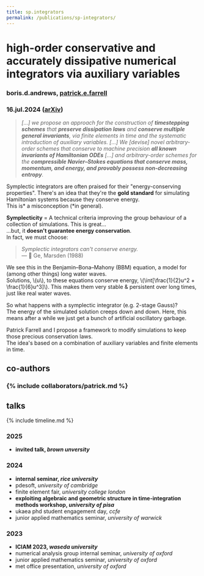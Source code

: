 ```yaml
---
title: sp.integrators
permalink: /publications/sp-integrators/
---
```


# high-order conservative and accurately dissipative numerical integrators via auxiliary variables

### boris.d.andrews, [patrick.e.farrell](https://pefarrell.org/)

### 16.jul.2024 ([arXiv](https://doi.org/10.48550/arXiv.2407.11904))

> *[...] we propose an approach for the construction of **timestepping schemes** that **preserve dissipation laws** and **conserve multiple general invariants**, via finite elements in time and the systematic introduction of auxiliary variables. [...] We [devise] novel arbitrary-order schemes that conserve to machine precision **all known invariants of Hamiltonian ODEs** [...] and arbitrary-order schemes for the **compressible Navier–Stokes equations that conserve mass, momentum, and energy, and provably possess non-decreasing entropy**.*

Symplectic integrators are often praised for their "energy-conserving properties". There's an idea that they're the **gold standard** for simulating Hamiltonian systems because they conserve energy. <br>
This is* a misconception (*in general).

**Symplecticity** = A technical criteria improving the group behaviour of a collection of simulations. This is great\.\.\. <br>
\.\.\.but, it **doesn't guarantee energy conservation**. <br>
In fact, we must choose: <br>
> *Symplectic integrators can't conserve energy.* <br>
> — 📄 Ge, Marsden (1988)

We see this in the Benjamin–Bona–Mahony (BBM) equation, a model for (among other things) long water waves. <br>
Solutions, \\(u\\), to these equations conserve energy, \\(\int[\frac{1}{2}u^2 + \frac{1}{6}u^3]\\). This makes them very stable & persistent over long times, just like real water waves.

So what happens with a symplectic integrator (e.g. 2-stage Gauss)? <br>
The energy of the simulated solution creeps down and down. Here, this means after a while we just get a bunch of artificial oscillatory garbage.

Patrick Farrell and I propose a framework to modify simulations to keep those precious conservation laws. <br>
The idea's based on a combination of auxiliary variables and finite elements in time.

## co-authors

### {% include collaborators/patrick.md %}

## talks

{% include timeline.md %}

<div class="timeline">
  <div class="outer">
    <div class="card">
      <div class="info">
        <h3 class="title">2025</h3>
        <p><ul>
          <li><strong>invited talk, <em>brown unversity</em></strong></li>
        </ul></p>
      </div>
    </div>
    <div class="card">
      <div class="info">
        <h3 class="title">2024</h3>
        <p><ul>
          <li><strong>internal seminar, <em>rice university</em></strong></li>
          <li>pdesoft, <em>university of cambridge</em></li>
          <li>finite element fair, <em>university college london</em></li>
          <li><strong>exploiting algebraic and geometric structure in time-integration methods workshop, <em>university of pisa</em></strong></li>
          <li>ukaea phd student engagement day, <em>ccfe</em></li>
          <li>junior applied mathematics seminar, <em>university of warwick</em></li>
        </ul></p>
      </div>
    </div>
    <div class="card">
      <div class="info">
        <h3 class="title">2023</h3>
        <p><ul>
          <li><strong>ICIAM 2023, <em>waseda university</em></strong></li>
          <li>numerical analysis group internal seminar, <em>university of oxford</em></li>
          <li>junior applied mathematics seminar, <em>university of oxford</em></li>
          <li>met office presentation, <em>university of oxford</em></li>
        </ul></p>
      </div>
    </div>
  </div>
</div>
